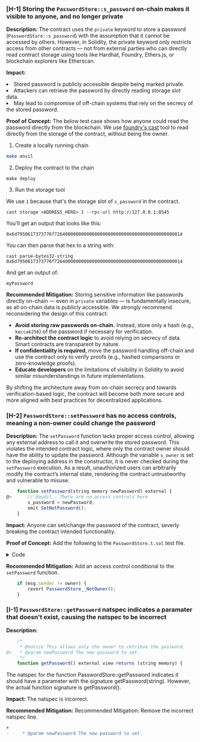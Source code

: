 ### [H-1] Storing the `PasswordStore::s_password` on-chain makes it visible to anyone, and no longer private

**Description:** The contract uses the `private` keyword to store a password (`PasswordStore::s_password`) with the assumption that it cannot be accessed by others. However, in Solidity, the private keyword only restricts access from other contracts — not from external parties who can directly read contract storage using tools like Hardhat, Foundry, Ethers.js, or blockchain explorers like Etherscan.

**Impact:** <li>Stored password is publicly accessible despite being marked private.</li> <li>Attackers can retrieve the password by directly reading storage slot data.</li> <li>May lead to compromise of off-chain systems that rely on the secrecy of the stored password.</li>

**Proof of Concept:** The below test case shows how anyone could read the password directly from the blockchain. We use [foundry's cast](https://github.com/foundry-rs/foundry) tool to read directly from the storage of the contract, without being the owner. 

1. Create a locally running chain
```bash
make anvil
```

2. Deploy the contract to the chain

```
make deploy 
```

3. Run the storage tool

We use `1` because that's the storage slot of `s_password` in the contract.

```
cast storage <ADDRESS_HERE> 1 --rpc-url http://127.0.0.1:8545
```

You'll get an output that looks like this:

`0x6d7950617373776f726400000000000000000000000000000000000000000014`

You can then parse that hex to a string with:

```
cast parse-bytes32-string 0x6d7950617373776f726400000000000000000000000000000000000000000014
```

And get an output of:

```
myPassword
```

**Recommended Mitigation:** Storing sensitive information like passwords directly on-chain — even in `private` variables — is fundamentally insecure, as all on-chain data is publicly accessible. We strongly recommend reconsidering the design of this contract:

- **Avoid storing raw passwords on-chain.** Instead, store only a hash (e.g., `keccak256`) of the password if necessary for verification.
- **Re-architect the contract logic** to avoid relying on secrecy of data. Smart contracts are transparent by nature.
- **If confidentiality is required**, move the password handling off-chain and use the contract only to verify proofs (e.g., hashed comparisons or zero-knowledge proofs).
- **Educate developers** on the limitations of visibility in Solidity to avoid similar misunderstandings in future implementations.

By shifting the architecture away from on-chain secrecy and towards verification-based logic, the contract will become both more secure and more aligned with best practices for decentralized applications.

### [H-2] `PasswordStore::setPassword` has no access controls, meaning a non-owner could change the password 

**Description:**
The `setPassword` function lacks proper access control, allowing any external address to call it and overwrite the stored password. This violates the intended contract logic, where only the contract owner should have the ability to update the password.
Although the variable `s_owner` is set to the deploying address in the constructor, it is never checked during the `setPassword` execution. As a result, unauthorized users can arbitrarily modify the contract’s internal state, rendering the contract untrustworthy and vulnerable to misuse.

```javascript
    function setPassword(string memory newPassword) external {
@>      // @audit - There are no access controls here
        s_password = newPassword;
        emit SetNetPassword();
    }
```
**Impact:** Anyone can set/change the password of the contract, severly breaking the contract intended functionality.

**Proof of Concept:** Add the following to the `PasswordStore.t.sol` test file.

<details>
<summary>Code</summary>

```javascript
    function test_anyone_can_set_password(address randomAddress) public {
        vm.assume(randomAddress != owner);
        
        vm.prank(randomAddress);
        string memory expectedPassword = "myNewPassword";
        passwordStore.setPassword(expectedPassword);

        vm.prank(owner);
        string memory actualPassword = passwordStore.getPassword();
        assertEq(actualPassword, expectedPassword);
    }
```
</details>

**Recommended Mitigation:** Add an access control conditional to the `setPassword` function.

```javascript
    if (msg.sender != owner) {
        revert PasswordStore__NotOwner();
    }
```

### [I-1] `PasswordStore::getPassword` natspec indicates a paramater that doesn't exist, causing the natspec to be incorrect

**Description:** 

```javascript
    /*
     * @notice This allows only the owner to retrieve the password.
@>   * @param newPassword The new password to set.
     */
    function getPassword() external view returns (string memory) {
```
The natspec for the function PasswordStore::getPassword indicates it should have a parameter with the signature getPassword(string). However, the actual function signature is getPassword().

**Impact:** The natspec is incorrect.

**Recommended Mitigation:** Recommended Mitigation: Remove the incorrect natspec line.

```diff
+
-     * @param newPassword The new password to set.
```

